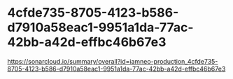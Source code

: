 # 4cfde735-8705-4123-b586-d7910a58eac1-9951a1da-77ac-42bb-a42d-effbc46b67e3
https://sonarcloud.io/summary/overall?id=iamneo-production_4cfde735-8705-4123-b586-d7910a58eac1-9951a1da-77ac-42bb-a42d-effbc46b67e3
